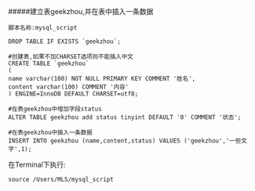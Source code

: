 #####建立表geekzhou,并在表中插入一条数据

```脚本名称:mysql_script```

```mysql
DROP TABLE IF EXISTS `geekzhou`;

#创建表,如果不加CHARSET选项则不能插入中文
CREATE TABLE `geekzhou`
(
name varchar(100) NOT NULL PRIMARY KEY COMMENT '姓名',
content varchar(100) COMMENT '内容'
) ENGINE=InnoDB DEFAULT CHARSET=utf8;

#在表geekzhou中增加字段status
ALTER TABLE geekzhou add status tinyint DEFAULT '0' COMMENT '状态';

#在表geekzhou中插入一条数据
INSERT INTO geekzhou (name,content,status) VALUES ('geekzhou','一些文字',1);
```

在Terminal下执行:

```source /Users/MLS/mysql_script```
